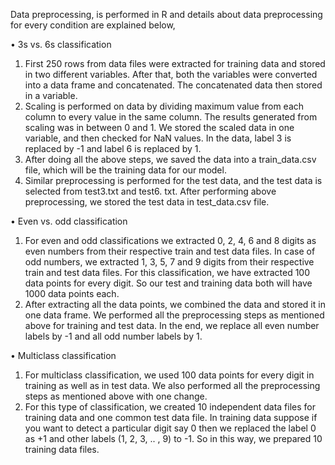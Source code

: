 Data preprocessing, is performed in R and details about data preprocessing for every condition are explained below,

• 3s vs. 6s classification
1) First 250 rows from data files were extracted for training data and stored in two different variables. After that, both the variables were converted into a data frame and concatenated. The concatenated data then stored in a variable.
2) Scaling is performed on data by dividing maximum value from each column to every value in the same column. The results generated from scaling was in between 0 and 1. We stored the scaled data in one variable, and then checked for NaN values. In the data, label 3 is replaced by -1 and label 6 is replaced by 1.
3) After doing all the above steps, we saved the data into a train_data.csv file, which will be the training data for our model.
4) Similar preprocessing is performed for the test data, and the test data is selected from test3.txt and test6. txt. After performing above preprocessing, we stored the test data in test_data.csv file.

• Even vs. odd classification
1) For even and odd classifications we extracted 0, 2, 4, 6 and 8 digits as even numbers from their respective train and test data files. In case of odd numbers, we extracted 1, 3, 5, 7 and 9 digits from their respective train and test data files. For this classification, we have extracted 100 data points for every digit. So our test and training data both will have 1000 data points each.
2) After extracting all the data points, we combined the data and stored it in one data frame. We performed all the preprocessing steps as mentioned above for training and test data. In the end, we replace all even number labels by -1 and all odd number labels by 1.

• Multiclass classification
1) For multiclass classification, we used 100 data points for every digit in training as well as in test data. We also performed all the preprocessing steps as mentioned above with one change.
2) For this type of classification, we created 10 independent data files for training data and one common test data file. In training data suppose if you want to detect a particular digit say 0 then we replaced the label 0 as +1 and other labels (1, 2, 3, .. , 9) to -1. So in this way, we prepared 10 training data files.
